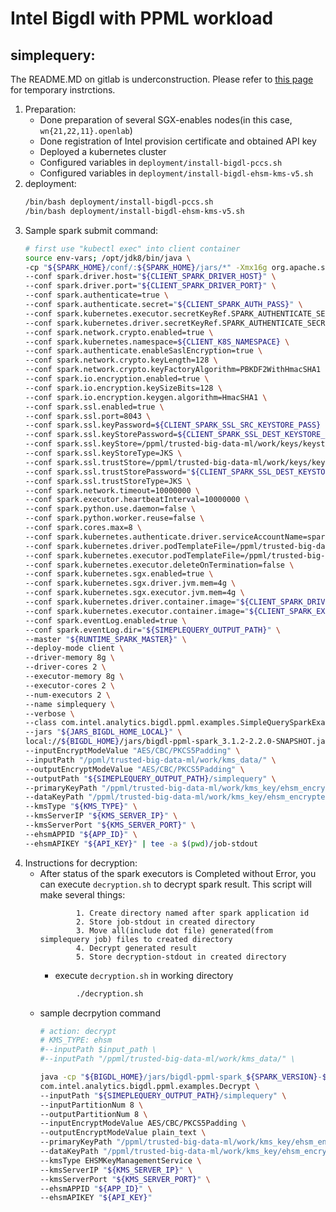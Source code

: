# Intel Bigdl with PPML workload

## simplequery:
The README.MD on gitlab is underconstruction. Please refer to [this page](https://hackmd.io/@3oatvhDfTSqijOwo0tingw/Syp8dnHuj) for temporary instrctions.
1. Preparation:
	- Done preparation of several SGX-enables nodes(in this case, `wn{21,22,11}.openlab`)
	- Done registration of Intel provision certificate and obtained API key
	- Deployed a kubernetes cluster
	- Configured variables in `deployment/install-bigdl-pccs.sh`
	- Configured variables in `deployment/install-bigdl-ehsm-kms-v5.sh`
2. deployment:
	``` bash
	/bin/bash deployment/install-bigdl-pccs.sh
	/bin/bash deployment/install-bigdl-ehsm-kms-v5.sh
	```
3. Sample spark submit command:
	``` bash
	# first use "kubectl exec" into client container
	source env-vars; /opt/jdk8/bin/java \
	-cp "${SPARK_HOME}/conf/:${SPARK_HOME}/jars/*" -Xmx16g org.apache.spark.deploy.SparkSubmit \
	--conf spark.driver.host="${CLIENT_SPARK_DRIVER_HOST}" \
	--conf spark.driver.port="${CLIENT_SPARK_DRIVER_PORT}" \
	--conf spark.authenticate=true \
	--conf spark.authenticate.secret="${CLIENT_SPARK_AUTH_PASS}" \
	--conf spark.kubernetes.executor.secretKeyRef.SPARK_AUTHENTICATE_SECRET="${CLIENT_SPARK_LITERAL_AUTH_PASS_SECRET_NAME}:secret" \
	--conf spark.kubernetes.driver.secretKeyRef.SPARK_AUTHENTICATE_SECRET="${CLIENT_SPARK_LITERAL_AUTH_PASS_SECRET_NAME}:secret" \
	--conf spark.network.crypto.enabled=true \
	--conf spark.kubernetes.namespace=${CLIENT_K8S_NAMESPACE} \
	--conf spark.authenticate.enableSaslEncryption=true \
	--conf spark.network.crypto.keyLength=128 \
	--conf spark.network.crypto.keyFactoryAlgorithm=PBKDF2WithHmacSHA1 \
	--conf spark.io.encryption.enabled=true \
	--conf spark.io.encryption.keySizeBits=128 \
	--conf spark.io.encryption.keygen.algorithm=HmacSHA1 \
	--conf spark.ssl.enabled=true \
	--conf spark.ssl.port=8043 \
	--conf spark.ssl.keyPassword=${CLIENT_SPARK_SSL_SRC_KEYSTORE_PASS} \
	--conf spark.ssl.keyStorePassword=${CLIENT_SPARK_SSL_DEST_KEYSTORE_PASS} \
	--conf spark.ssl.keyStore=/ppml/trusted-big-data-ml/work/keys/keystore.jks \
	--conf spark.ssl.keyStoreType=JKS \
	--conf spark.ssl.trustStore=/ppml/trusted-big-data-ml/work/keys/keystore.jks \
	--conf spark.ssl.trustStorePassword="${CLIENT_SPARK_SSL_DEST_KEYSTORE_PASS}" \
	--conf spark.ssl.trustStoreType=JKS \
	--conf spark.network.timeout=10000000 \
	--conf spark.executor.heartbeatInterval=10000000 \
	--conf spark.python.use.daemon=false \
	--conf spark.python.worker.reuse=false \
	--conf spark.cores.max=8 \
	--conf spark.kubernetes.authenticate.driver.serviceAccountName=spark \
	--conf spark.kubernetes.driver.podTemplateFile=/ppml/trusted-big-data-ml/spark-driver-template.yaml \
	--conf spark.kubernetes.executor.podTemplateFile=/ppml/trusted-big-data-ml/spark-executor-template.yaml \
	--conf spark.kubernetes.executor.deleteOnTermination=false \
	--conf spark.kubernetes.sgx.enabled=true \
	--conf spark.kubernetes.sgx.driver.jvm.mem=4g \
	--conf spark.kubernetes.sgx.executor.jvm.mem=4g \
	--conf spark.kubernetes.driver.container.image="${CLIENT_SPARK_DRIVER_IMAGE}" \
	--conf spark.kubernetes.executor.container.image="${CLIENT_SPARK_EXECUTOR_IMAGE}" \
	--conf spark.eventLog.enabled=true \
	--conf spark.eventLog.dir="${SIMEPLEQUERY_OUTPUT_PATH}" \
	--master "${RUNTIME_SPARK_MASTER}" \
	--deploy-mode client \
	--driver-memory 8g \
	--driver-cores 2 \
	--executor-memory 8g \
	--executor-cores 2 \
	--num-executors 2 \
	--name simplequery \
	--verbose \
	--class com.intel.analytics.bigdl.ppml.examples.SimpleQuerySparkExample \
	--jars "${JARS_BIGDL_HOME_LOCAL}" \
	local://${BIGDL_HOME}/jars/bigdl-ppml-spark_3.1.2-2.2.0-SNAPSHOT.jar \
	--inputEncryptModeValue "AES/CBC/PKCS5Padding" \
	--inputPath "/ppml/trusted-big-data-ml/work/kms_data/" \
	--outputEncryptModeValue "AES/CBC/PKCS5Padding" \
	--outputPath "${SIMEPLEQUERY_OUTPUT_PATH}/simplequery" \
	--primaryKeyPath "/ppml/trusted-big-data-ml/work/kms_key/ehsm_encrypted_primary_key" \
	--dataKeyPath "/ppml/trusted-big-data-ml/work/kms_key/ehsm_encrypted_data_key" \
	--kmsType "${KMS_TYPE}" \
	--kmsServerIP "${KMS_SERVER_IP}" \
	--kmsServerPort "${KMS_SERVER_PORT}" \
	--ehsmAPPID "${APP_ID}" \
	--ehsmAPIKEY "${API_KEY}" | tee -a $(pwd)/job-stdout
	```
4. Instructions for decryption:
	- After status of the spark executors is Completed without Error, you can execute `decryption.sh` to decrypt spark result. This script will make several things:
		```
                1. Create directory named after spark application id
                2. Store job-stdout in created directory
                3. Move all(include dot file) generated(from simplequery job) files to created directory
                4. Decrypt generated result
                5. Store decryption-stdout in created directory
		```
        - execute `decryption.sh` in working directory
		``` bash
                ./decryption.sh
		```
	- sample decrpytion command
		``` bash
		# action: decrypt
		# KMS_TYPE: ehsm
		#--inputPath $input_path \
		#--inputPath "/ppml/trusted-big-data-ml/work/kms_data/" \
		
		java -cp "${BIGDL_HOME}/jars/bigdl-ppml-spark_${SPARK_VERSION}-${BIGDL_VERSION}.jar:${SPARK_HOME}/jars/*:${SPARK_HOME}/examples/jars/*:${BIGDL_HOME}/jars/*" \
		com.intel.analytics.bigdl.ppml.examples.Decrypt \
		--inputPath "${SIMEPLEQUERY_OUTPUT_PATH}/simplequery" \
		--inputPartitionNum 8 \
		--outputPartitionNum 8 \
		--inputEncryptModeValue AES/CBC/PKCS5Padding \
		--outputEncryptModeValue plain_text \
		--primaryKeyPath "/ppml/trusted-big-data-ml/work/kms_key/ehsm_encrypted_primary_key" \
		--dataKeyPath "/ppml/trusted-big-data-ml/work/kms_key/ehsm_encrypted_data_key" \
		--kmsType EHSMKeyManagementService \
		--kmsServerIP "${KMS_SERVER_IP}" \
		--kmsServerPort "${KMS_SERVER_PORT}" \
		--ehsmAPPID "${APP_ID}" \
		--ehsmAPIKEY "${API_KEY}"
		```
